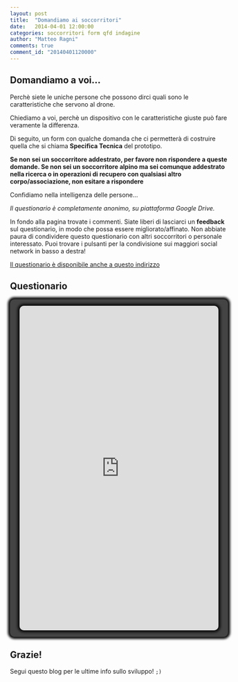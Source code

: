 ```yaml
---
layout: post
title:  "Domandiamo ai soccorritori"
date:   2014-04-01 12:00:00
categories: soccorritori form qfd indagine
author: "Matteo Ragni"
comments: true
comment_id: "20140401120000"
---
```


## Domandiamo a voi...

Perchè siete le uniche persone che possono dirci quali sono le caratteristiche che servono al drone.

Chiediamo a voi, perchè un dispositivo con le caratteristiche giuste può fare veramente la differenza.

Di seguito, un form con qualche domanda che ci permetterà di costruire quella che si chiama **Specifica Tecnica** del prototipo.

**Se non sei un soccorritore addestrato, per favore non rispondere a queste domande. Se non sei un soccorritore alpino ma sei comunque addestrato nella ricerca o in operazioni di recupero con qualsiasi altro corpo/associazione, non esitare a rispondere**

Confidiamo nella intelligenza delle persone...

_Il questionario è completamente anonimo, su piattaforma Google Drive._

In fondo alla pagina trovate i commenti. Siate liberi di lasciarci un **feedback** sul questionario, in modo che possa essere migliorato/affinato.
Non abbiate paura di condividere questo questionario con altri soccorritori o personale interessato. Puoi trovare i pulsanti per la condivisione sui maggiori social network in basso a destra!

[Il questionario è disponibile anche a questo indirizzo][questionario]

## Questionario

<style>
.iframe-div {
    margin: auto;
    padding: 10px;
    background-color: #444;
    box-shadow: 0px 0px 5px 5px #111;
    border-radius: 10px;
    text-align: center;
}

.iframe-google {
    width: 95%;
    height: 750px;
    margin: 5px;
    border-radius: 10px;
    box-shadow:  0px 0px 5px 5px #111;
}

</style>

<div class="iframe-div">
    <iframe class="iframe-google" src="http://docs.google.com/forms/d/1H7rHbB6h1ubsUsPQx8HfK6ZDed06bpzerJIBpbgcQdY/viewform?embedded=true" frameborder="0">Caricamento in corso...</iframe>
</div>

## Grazie! 

Segui questo blog per le ultime info sullo sviluppo! `;)`

[questionario]: https://docs.google.com/forms/d/1H7rHbB6h1ubsUsPQx8HfK6ZDed06bpzerJIBpbgcQdY/viewform